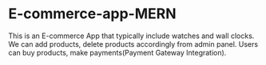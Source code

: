 # E-commerce-app-MERN
This is an E-commerce App that typically include watches and wall clocks. We can add products, delete products accordingly from admin panel. Users can buy products, make payments(Payment Gateway Integration).
